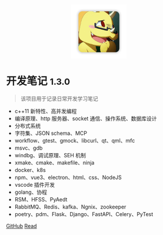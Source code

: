 <!-- _coverpage.md -->

<div style="text-align:center;"><img width= 150px src="image/logo.png" align="middle" /></div>

# 开发笔记 <small>1.3.0</small>

> 该项目用于记录日常开发学习笔记

- c++11 新特性、高并发编程
- 编译原理、http 服务器、socket 通信、操作系统、数据库设计
- 分布式系统
- 字符集、JSON schema、MCP
- workflow、gtest、gmock、libcurl、qt、qml、mfc
- msvc、gdb
- windbg、调试原理、SEH 机制
- xmake、cmake、makefile、ninja
- docker、k8s
- npm、vue3、electron、html、css、NodeJS
- vscode 插件开发
- golang、协程
- RSM、HFSS、PyAedt
- RabbitMQ、Redis、kafka、Ngnix、zookeeper
- poetry、pdm、Flask、Django、FastAPI、Celery、PyTest

[GitHub](https://github.com/spite-triangle)
[Read](./README.md)